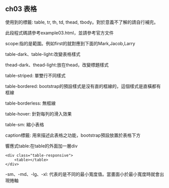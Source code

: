 ## ch03 表格

使用到的標籤: table, tr, th, td, thead, tbody。對於意義不了解的請自行補完。

此段程式碼請參考example03.html，並請參考官方文件

scope:指的是範圍。例如first的就對應到下面的Mark,Jacob,Larry

table-dark、table-light:改變表格樣式

thead-dark、thead-light:放在thead，改變標題樣式

table-striped: 單雙行不同樣式

table-bordered: bootstrap的預設樣式是沒有直的框線的，這個樣式是直橫都有框線

table-borderless: 無框線

table-hover: 針對每列的滑入效果

table-sm: 縮小表格

caption標籤: 用來描述此表格之功能，bootstrap預設放置於表格下方

響應式table:在table的外面加一層div

    <div class="table-responsive">
        <table></table>
    </div>

-sm、-md、-lg、-xl: 代表的是不同的最小寬度值。當畫面小於最小寬度時就會出現捲軸